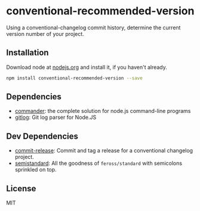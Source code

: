 # conventional-recommended-version 

Using a conventional-changelog commit history, determine the current version number of your project.

## Installation

Download node at [nodejs.org](http://nodejs.org) and install it, if you haven't already.

```sh
npm install conventional-recommended-version --save
```



## Dependencies

- [commander](https://github.com/tj/commander.js): the complete solution for node.js command-line programs
- [gitlog](https://github.com/domharrington/node-gitlog): Git log parser for Node.JS

## Dev Dependencies

- [commit-release](https://github.com/JamieMason/commit-release): Commit and tag a release for a conventional changelog project.
- [semistandard](https://github.com/Flet/semistandard): All the goodness of `feross/standard` with semicolons sprinkled on top.


## License

MIT

